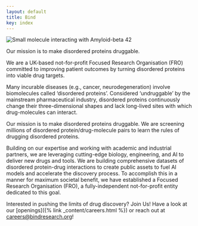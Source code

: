 ```yaml
---
layout: default
title: Bind
key: index
---
```

<!-- Works in Firefox and Chrome, but not at all in Safari -->
<!-- <video autoplay="autoplay" loop="loop" width=800 height=450 muted>
    <source src="{{ site.baseurl }}/assets/images/looped-cropped-0xfd.webm" type="video/webm; codecs=vp9, opus">
</video> -->

<!-- Works in Firefox and Chrome, choppy in Safari -->
<img class="centered-gif" src="{{ site.baseurl }}/assets/images/looped-cropped-0xfd.webp" alt="Small molecule interacting with Amyloid-beta 42">

<p class="subtitle">Our mission is to make disordered proteins druggable.</p>

<p class="statement">We are a UK-based not-for-profit Focused Research Organisation (FRO) committed to improving patient outcomes by turning disordered proteins into viable drug targets.</p>

Many incurable diseases (e.g., cancer, neurodegeneration) involve biomolecules called ‘disordered proteins’. Considered ‘undruggable’ by the mainstream pharmaceutical industry, disordered proteins continuously change their three-dimensional shapes and lack long-lived sites with which drug-molecules can interact. 

Our mission is to make disordered proteins druggable. We are screening millions of disordered protein/drug-molecule pairs to learn the rules of drugging disordered proteins.

Building on our expertise and working with academic and industrial partners, we are leveraging cutting-edge biology, engineering, and AI to deliver new drugs and tools. We are building comprehensive datasets of disordered protein-drug interactions to create public assets to fuel AI models and accelerate the discovery process. To accomplish this in a manner for maximum societal benefit, we have established a Focused Research Organisation (FRO), a fully-independent not-for-profit entity dedicated to this goal.

Interested in pushing the limits of drug discovery? Join Us! Have a look at our [openings]({% link _content/careers.html %}) or reach out at <a href="mailto:careers@bindresearch.org">careers@bindresearch.org</a>!